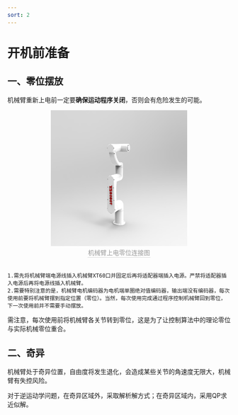 ```yaml
---
sort: 2
---
```


# 开机前准备

## 一、零位摆放

机械臂重新上电前一定要**确保运动程序关闭**，否则会有危险发生的可能。

<center>
<img src="../img/3.jpg" style="zoom:30%" alt=" 图片不见了。。。 "/>
<br>
<div style="color:orange; border-bottom: 0.1px solid #d9d9d9;
display: inline-block;
color: #999;
padding: 1px;">机械臂上电零位连接图</div>
</center>
<br>

```note
1.需先将机械臂端电源线插入机械臂XT60口并固定后再将适配器端插入电源。严禁将适配器插入电源后再将电源线插入机械臂。
2.需要特别注意的是，机械臂电机编码器为电机端单圈绝对值编码器，输出端没有编码器，每次使用前要将机械臂摆到指定位置（零位）。当然，每次使用完成通过程序控制机械臂回到零位，下一次使用前并不需要手动摆放。
```

需注意，每次使用前将机械臂各关节转到零位，这是为了让控制算法中的理论零位与实际机械零位重合。


## 二、奇异

机械臂处于奇异位置，自由度将发生退化，会造成某些关节的角速度无限大，机械臂有失控风险。

对于逆运动学问题，在奇异区域外，采取解析解方式；在奇异区域内，采用QP求近似解。

